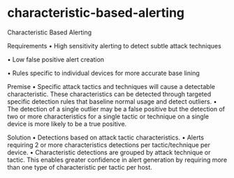 # characteristic-based-alerting

Characteristic Based Alerting

Requirements
•	High sensitivity alerting to detect subtle attack techniques

•	Low false positive alert creation

•	Rules specific to individual devices for more accurate base lining

Premise
•	Specific attack tactics and techniques will cause a detectable characteristic.  These characteristics can be detected through targeted specific detection rules that baseline normal usage and detect outliers.
•	The detection of a single outlier may be a false positive but the detection of two or more characteristics for a single tactic or technique on a single device is more likely to be a true positive.

Solution
•	Detections based on attack tactic characteristics. 
•	Alerts requiring 2 or more characteristics detections per tactic/technique per device.
•	Characteristic detections are grouped by attack technique or tactic.  This enables greater confidence in alert generation by requiring more than one type of characteristic per tactic per host.  


